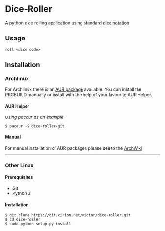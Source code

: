 # Dice-Roller
A python dice rolling application using standard [dice notation](https://en.wikipedia.org/wiki/Dice_notation)

## Usage
```
roll <dice code>
```

## Installation

### Archlinux

For Archlinux there is an [AUR package](https://aur.archlinux.org/packages/dice-roller-git/) available. 
You can install the PKGBUILD manually or install with the help of your favourite AUR Helper.

#### AUR Helper
*Using pacaur as an example*

```
$ pacaur -S dice-roller-git
```

#### Manual
For manual installation of AUR packages please see to the [ArchWiki](https://wiki.archlinux.org/index.php/Arch_User_Repository#Installing_packages)

--------

### Other Linux
#### Prerequisites
* Git
* Python 3

#### Installation
```
$ git clone https://git.xirion.net/victor/dice-roller.git
$ cd dice-roller
$ sudo python setup.py install

```

